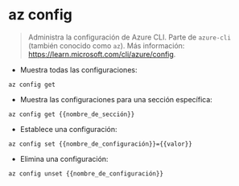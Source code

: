 # az config

> Administra la configuración de Azure CLI.
> Parte de `azure-cli` (también conocido como `az`).
> Más información: <https://learn.microsoft.com/cli/azure/config>.

- Muestra todas las configuraciones:

`az config get`

- Muestra las configuraciones para una sección específica:

`az config get {{nombre_de_sección}}`

- Establece una configuración:

`az config set {{nombre_de_configuración}}={{valor}}`

- Elimina una configuración:

`az config unset {{nombre_de_configuración}}`
